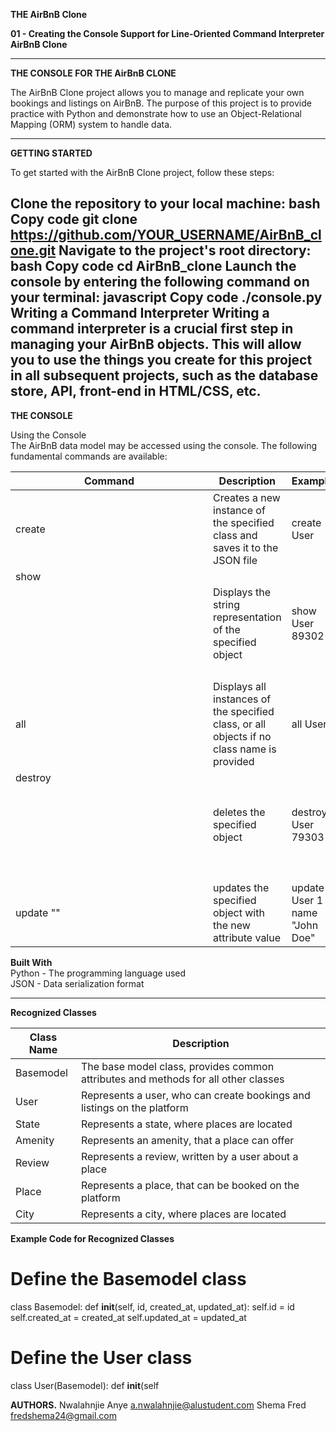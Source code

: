 **THE AirBnB Clone**

**01 - Creating the Console Support for Line-Oriented Command Interpreter AirBnB Clone**

---
**THE CONSOLE FOR THE AirBnB CLONE**

The AirBnB Clone project allows you to manage and replicate your own bookings and listings on AirBnB.
The purpose of this project is to provide practice with Python and 
demonstrate how to use an Object-Relational Mapping (ORM) system to handle data.

---
**GETTING STARTED**

To get started with the AirBnB Clone project, follow these steps:

Clone the repository to your local machine:
bash
Copy code
git clone https://github.com/YOUR_USERNAME/AirBnB_clone.git
Navigate to the project's root directory:
bash
Copy code
cd AirBnB_clone
Launch the console by entering the following command on your terminal:
javascript
Copy code
./console.py
Writing a Command Interpreter
Writing a command interpreter is a crucial first step in managing your AirBnB objects. This will allow you to use the things you create for this project in all subsequent projects, such as the database store, API, front-end in HTML/CSS, etc.
---
**THE CONSOLE**

Using the Console\
The AirBnB data model may be accessed using the console. The following fundamental commands are available:

|Command  | Description                                                                                | Example|
| --- |--------------------------------------------------------------------------------------------| --- | 
|create <class name> | Creates a new instance of the specified class and saves it to the JSON file                | create User |
|show <class name> <object id>| Displays the string representation of the specified object                                 | show User 89302|
|all <class name> | Displays all instances of the specified class, or all objects if no class name is provided | all User|
|destroy <class name> <object id>| deletes the specified object                                                               | destroy User 79303|
|update <class name> <object id> <attribute name> "<attribute value>" |  updates the specified object with the new attribute value                                 |update User 1 name "John Doe"|


**Built With**\
Python - The programming language used\
JSON - Data serialization format

---
**Recognized Classes**

| Class Name| 	Description|
|---| --- |
|Basemodel	| The base model class, provides common attributes and methods for all other classes|
|User |	Represents a user, who can create bookings and listings on the platform|
|State|	Represents a state, where places are located|
|Amenity|	Represents an amenity, that a place can offer|
|Review|	Represents a review, written by a user about a place|
|Place	|Represents a place, that can be booked on the platform|
|City|	Represents a city, where places are located|

**Example Code for Recognized Classes**

# Define the Basemodel class
class Basemodel:
    def __init__(self, id, created_at, updated_at):
        self.id = id
        self.created_at = created_at
        self.updated_at = updated_at

# Define the User class
class User(Basemodel):
    def __init__(self



**AUTHORS.**
Nwalahnjie Anye <a.nwalahnjie@alustudent.com>
Shema Fred <fredshema24@gmail.com>


